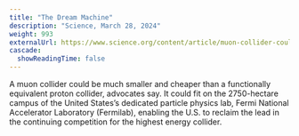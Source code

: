 ```yaml
---
title: "The Dream Machine"
description: "Science, March 28, 2024"
weight: 993
externalUrl: https://www.science.org/content/article/muon-collider-could-revolutionize-particle-physics-if-it-can-be-built
cascade:
  showReadingTime: false
---
```


A muon collider could be much smaller and cheaper than a functionally equivalent proton collider, advocates say. It could fit on the 2750-hectare campus of the United States’s dedicated particle physics lab, Fermi National Accelerator Laboratory (Fermilab), enabling the U.S. to reclaim the lead in the continuing competition for the highest energy collider. 
